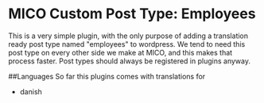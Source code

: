 # MICO Custom Post Type: Employees
This is a very simple plugin, with the only purpose of adding a 
translation ready post type named "employees" to wordpress. 
We tend to need this post type on every other side we make at MICO, 
and this makes that process faster. Post types should always be registered in plugins anyway.

##Languages
So far this plugins comes with translations for
* danish
